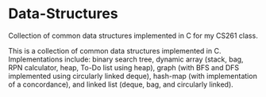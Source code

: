 Data-Structures
===============

Collection of common data structures implemented in C for my CS261 class. 

This is a collection of common data structures implemented in C. Implementations include: binary search tree, dynamic array (stack, bag, RPN calculator, heap, To-Do list using heap), graph (with BFS and DFS implemented using circularly linked deque), hash-map (with implementation of a concordance), and linked list (deque, bag, and circularly linked).
